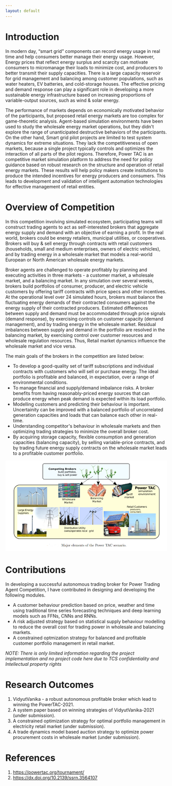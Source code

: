 ```yaml
---
layout: default
---
```


<!-- 
Text can be **bold**, _italic_, or ~~strikethrough~~.

[Link to another page](./another-page.html).

There should be whitespace between paragraphs.

There should be whitespace between paragraphs. We recommend including a README, or a file with information about your project.

# Header 1

This is a normal paragraph following a header. GitHub is a code hosting platform for version control and collaboration. It lets you and others work together on projects from anywhere.

## Header 2

> This is a blockquote following a header.
>
> When something is important enough, you do it even if the odds are not in your favor.

### Header 3

```js
// Javascript code with syntax highlighting.
var fun = function lang(l) {
  dateformat.i18n = require('./lang/' + l)
  return true;
}
```

```ruby
# Ruby code with syntax highlighting
GitHubPages::Dependencies.gems.each do |gem, version|
  s.add_dependency(gem, "= #{version}")
end
```

#### Header 4

*   This is an unordered list following a header.
*   This is an unordered list following a header.
*   This is an unordered list following a header.

##### Header 5

1.  This is an ordered list following a header.
2.  This is an ordered list following a header.
3.  This is an ordered list following a header.

###### Header 6

| head1        | head two          | three |
|:-------------|:------------------|:------|
| ok           | good swedish fish | nice  |
| out of stock | good and plenty   | nice  |
| ok           | good `oreos`      | hmm   |
| ok           | good `zoute` drop | yumm  |

### There's a horizontal rule below this.

* * *

### Here is an unordered list:

*   Item foo
*   Item bar
*   Item baz
*   Item zip

### And an ordered list:

1.  Item one
1.  Item two
1.  Item three
1.  Item four

### And a nested list:

- level 1 item
  - level 2 item
  - level 2 item
    - level 3 item
    - level 3 item
- level 1 item
  - level 2 item
  - level 2 item
  - level 2 item
- level 1 item
  - level 2 item
  - level 2 item
- level 1 item

### Small image

![Octocat](https://github.githubassets.com/images/icons/emoji/octocat.png)

### Large image

![Branching](https://guides.github.com/activities/hello-world/branching.png)


### Definition lists can be used with HTML syntax.

<dl>
<dt>Name</dt>
<dd>Godzilla</dd>
<dt>Born</dt>
<dd>1952</dd>
<dt>Birthplace</dt>
<dd>Japan</dd>
<dt>Color</dt>
<dd>Green</dd>
</dl>

```
Long, single-line code blocks should not wrap. They should horizontally scroll if they are too long. This line should be long enough to demonstrate this.
```

```
The final element.
```
 -->
 
 
# Introduction

In modern day, “smart grid” components can record energy usage in real time and help consumers better manage their energy usage. However, Energy prices that reflect energy surplus and scarcity can motivate consumers to micromanage their loads to minimize cost, and producers to better transmit their supply capacities. There is a large capacity reservoir for grid management and balancing among customer populations, such as water heaters, EV batteries, and cold-storage houses. The effective pricing and demand response can play a significant role in developing a more sustainable energy infrastructure based on increasing proportions of variable-output sources, such as wind & solar energy. 

The performance of markets depends on economically motivated behavior of the participants, but proposed retail energy markets are too complex for game-theoretic analysis. Agent-based simulation environments have been used to study the wholesale energy market operations, but they didn't explore the range of unanticipated destructive behaviors of the participants. On the other hand, Smart grid pilot projects are limited to test system dynamics for extreme situations. They lack the competitiveness of open markets, because a single project typically controls and optimizes the interaction of all parts of the pilot regions. Therefore, Power TAC is an competitive market simulation platform to address the need for policy guidance based on robust research on the structure and operation of retail energy markets. These results will help policy makers create institutions to produce the intended incentives for energy producers and consumers. This leads to development and validation of intelligent automation technologies for effective management of retail entities.

# Overview of Competition 

In this competition involving simulated ecosystem, participating teams will construct trading agents to act as self-interested brokers that aggregate energy supply and demand with an objective of earning a profit. In the real world, brokers could be energy retailers, municipal utilities, or cooperatives. Brokers will buy & sell energy through contracts with retail customers (households, small and medium enterprises, owners of electric vehicles), and by trading energy in a wholesale market that models a real-world European or North American wholesale energy markets.

Broker agents are challenged to operate profitably by planning and executing activities in three markets - a customer market, a wholesale market, and a balancing market. In any simulation over several weeks, brokers build portfolios of consumer, producer, and electric vehicle customers by offering tariff contracts with price specs and other incentives. At the operational level over 24 simulated hours, brokers must balance the fluctuating energy demands of their contracted consumers against the energy supply of their contracted producers. Estimated differences between supply and demand must be accommodated through price signals (demand response), by exercising controls on customer capacity (demand management), and by trading energy in the wholesale market. Residual imbalances between supply and demand in the portfolio are resolved in the balancing market, by exercising control over customer resources and wholesale regulation resources. Thus, Retail market dynamics influence the wholesale market and vice versa.

The main goals of the brokers in the competition are listed below:
 - To develop a good-quality set of tariff subscriptions and individual contracts with customers who will sell or purchase energy. The ideal portfolio is profitable and balanced, in expectation, over a range of environmental conditions. 
 - To manage financial and supply/demand imbalance risks. A broker benefits from having reasonably-priced energy sources that can produce energy when peak demand is expected within its load portfolio. 
 - Modelling customers and predicting their behaviour is important. Uncertainity can be improved with a balanced portfolio of uncorrelated generation capacities and loads that can balance each other in real-time.
 - Understanding competitor's behaviour in wholesale markets and then optimizing trading strategies to minimize the overall broker cost. 
 - By acquiring storage capacity, flexible consumption and generation capacities (balancing capacity), by selling variable-price contracts, and by trading future energy supply contracts on the wholesale market leads to a profitable customer portfolio.

<p align="center"> <img src="images/pp.PNG" /> </p>

# Contributions 

In developing a successful autonomous trading broker for Power Trading Agent Competition, I have contributed in designing and developing the following modules.
  - A customer behaviour prediction based on price, weather and time using traditional time series forecasting techniques and deep learning models such as FFNs, CNNs and RNNs.
  - A risk adjusted strategy based on statistical supply behaviour modelling to reduce the overall cost for trading power in wholesale and balancing markets.
  - A constrained optmization strategy for balanced and profitable customer portfolio management in retail market.

_NOTE: There is only limited information regarding the project implementation and no project code here due to TCS confidentiality and Intellectual property rights_

# Research Outcomes

1. VidyutVanika - a robust autonomous profitable broker which lead to winning the PowerTAC-2021. 
2. A system paper based on winning strategies of VidyutVanika-2021 (under submission).
3. A constrained optimization strategy for optimal portfolio management in electricity retail market (under submission).
4. A trade dynamics model based auction strategy to optimize power procurement costs in wholesale market (under submission).
 
# References
1. https://powertac.org/tournament/
2. https://dx.doi.org/10.2139/ssrn.3564107